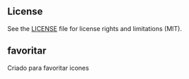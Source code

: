## License

See the [LICENSE](LICENSE.md) file for license rights and limitations (MIT).

## favoritar

Criado para favoritar icones